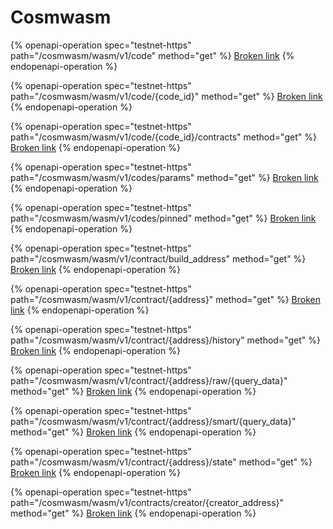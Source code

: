 # Cosmwasm

{% openapi-operation spec="testnet-https" path="/cosmwasm/wasm/v1/code" method="get" %}
[Broken link](broken-reference)
{% endopenapi-operation %}

{% openapi-operation spec="testnet-https" path="/cosmwasm/wasm/v1/code/{code_id}" method="get" %}
[Broken link](broken-reference)
{% endopenapi-operation %}

{% openapi-operation spec="testnet-https" path="/cosmwasm/wasm/v1/code/{code_id}/contracts" method="get" %}
[Broken link](broken-reference)
{% endopenapi-operation %}

{% openapi-operation spec="testnet-https" path="/cosmwasm/wasm/v1/codes/params" method="get" %}
[Broken link](broken-reference)
{% endopenapi-operation %}

{% openapi-operation spec="testnet-https" path="/cosmwasm/wasm/v1/codes/pinned" method="get" %}
[Broken link](broken-reference)
{% endopenapi-operation %}

{% openapi-operation spec="testnet-https" path="/cosmwasm/wasm/v1/contract/build_address" method="get" %}
[Broken link](broken-reference)
{% endopenapi-operation %}

{% openapi-operation spec="testnet-https" path="/cosmwasm/wasm/v1/contract/{address}" method="get" %}
[Broken link](broken-reference)
{% endopenapi-operation %}

{% openapi-operation spec="testnet-https" path="/cosmwasm/wasm/v1/contract/{address}/history" method="get" %}
[Broken link](broken-reference)
{% endopenapi-operation %}

{% openapi-operation spec="testnet-https" path="/cosmwasm/wasm/v1/contract/{address}/raw/{query_data}" method="get" %}
[Broken link](broken-reference)
{% endopenapi-operation %}

{% openapi-operation spec="testnet-https" path="/cosmwasm/wasm/v1/contract/{address}/smart/{query_data}" method="get" %}
[Broken link](broken-reference)
{% endopenapi-operation %}

{% openapi-operation spec="testnet-https" path="/cosmwasm/wasm/v1/contract/{address}/state" method="get" %}
[Broken link](broken-reference)
{% endopenapi-operation %}

{% openapi-operation spec="testnet-https" path="/cosmwasm/wasm/v1/contracts/creator/{creator_address}" method="get" %}
[Broken link](broken-reference)
{% endopenapi-operation %}
